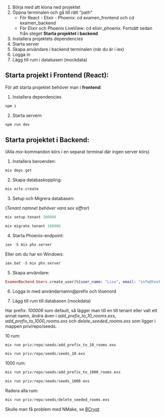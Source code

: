 1. Börja med att klona ned projektet
2. Öppna terminalen och gå till rätt "path"
    * För React - Elixir - Phoenix: cd examen_frontend och cd examen_backend
    * För Elixir och Phoenix LiveView: cd elixir_phoenix. Fortsätt sedan från steget **Starta projektet i backend**
3. Installera projektets dependencies
4. Starta server
5. Skapa användare i backend terminalen (när du är i iex)
6. Logga in
7. Lägg till rum i databasen (mockdata)

## Starta projekt i **Frontend** (React):

För att starta projektet behöver man i **frontend**:

1. Installera dependencies
```bash
npm i
```
2. Starta servern
```bash
npm run dev
```

## Starta projektet i **Backend**:

(Alla *mix*-kommandon körs i en separat terminal där ingen server körs)

1. Installera beroenden: 

```elixir
mix deps.get
```

2. Skapa databaskoppling:
```elixir
mix ecto.create
```

3. Setup och Migrera databasen:

(*Tenant namnet behöver vara sex siffror*)

```elixir
mix setup.tenant 100006

mix migrate.tenant 100006
```

4. Starta Phoenix-endpoint:
```elixir
iex -S mix phx.server
```
Eller om du har en Windows:
```elixir
iex.bat -S mix phx.server
```

5. Skapa användare:
```elixir
ExamenBackend.Users.create_user(%{user_name: "Lisa", email: "info@test.com", name: "Lisa", password: "Password123!"}, [prefix: "100006"])
```

6. Logga in med användarnamn@prefix och lösenord

7. Lägg till rum till databasen (mockdata)

Har prefix: *100006* som default, så lägger man till en till tenant eller valt ett annat namn, ändra även i *add_prefix_to_10_rooms.exs*, *add_prefix_to_1000_rooms.exs* och *delete_seeded_rooms.exs* som ligger i mappen priv/repo/seeds.

10 rum:
```elixir
mix run priv/repo/seeds/add_prefix_to_10_rooms.exs
``` 
```elixir
mix run priv/repo/seeds/seeds_10.exs
```
1000 rum:
```elixir
mix run priv/repo/seeds/add_prefix_to_1000_rooms.exs
``` 
```elixir
mix run priv/repo/seeds/seeds_1000.exs
```

Radera alla rum:
```elixir
mix run priv/repo/seeds/delete_seeded_rooms.exs
```

Skulle man få problem med NMake, se [BCrypt](/dokumentation.md)
